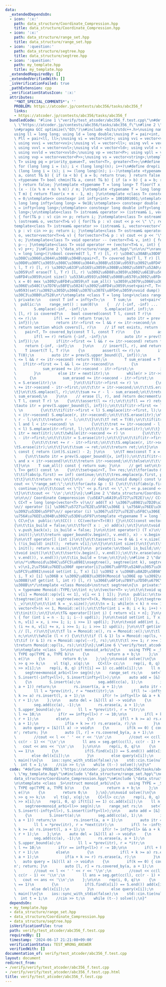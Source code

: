 ```yaml
---
data:
  _extendedDependsOn:
  - icon: ':x:'
    path: data_structure/Coordinate_Compression.hpp
    title: data_structure/Coordinate_Compression.hpp
  - icon: ':x:'
    path: data_structure/range_set.hpp
    title: data_structure/range_set.hpp
  - icon: ':question:'
    path: data_structure/segtree.hpp
    title: data_structure/segtree.hpp
  - icon: ':question:'
    path: my_template.hpp
    title: my_template.hpp
  _extendedRequiredBy: []
  _extendedVerifiedWith: []
  _isVerificationFailed: true
  _pathExtension: cpp
  _verificationStatusIcon: ':x:'
  attributes:
    '*NOT_SPECIAL_COMMENTS*': ''
    PROBLEM: https://atcoder.jp/contests/abc356/tasks/abc356_f
    links:
    - https://atcoder.jp/contests/abc356/tasks/abc356_f
  bundledCode: "#line 1 \"verify/test_atcoder/abc356_f.test.cpp\"\n#define PROBLEM\
    \ \"https://atcoder.jp/contests/abc356/tasks/abc356_f\"\n#line 2 \"my_template.hpp\"\
    \n#pragma GCC optimize(\"O3\")\n#include <bits/stdc++.h>\nusing namespace std;\n\
    using ll = long long; using ld = long double;\nusing P = pair<int, int>; using\
    \ Pll = pair<ll, ll>;\nusing vi = vector<int>; using vvi = vector<vector<int>>;\
    \ using vvvi = vector<vvi>;\nusing vl = vector<ll>; using vvl = vector<vector<ll>>;\
    \ using vvvl = vector<vvl>;\nusing vld = vector<ld>; using vvld = vector<vector<vld>>;\
    \ using vvvld = vector<vvld>;\nusing vp = vector<P>; using vpll = vector<Pll>;\
    \ using vvp = vector<vector<P>>;\nusing vs = vector<string>;\ntemplate <typename\
    \ T> using pq = priority_queue<T, vector<T>, greater<T>>;\n#define rep(i, s, n)\
    \ for (long long i = (s); i < (long long)(n); i++)\n#define drep(i, s, n) for\
    \ (long long i = (s); i >= (long long)(n); i--)\ntemplate <typename T> bool chmax(T&\
    \ a, const T& b) { if (a < b) { a = b; return true; } return false; }\ntemplate\
    \ <typename T> bool chmin(T& a, const T& b) { if (a > b) { a = b; return true;\
    \ } return false; }\ntemplate <typename T = long long> T floor(T x, T m) { return\
    \ (x - ((x % m + m) % m)) / m; }\ntemplate <typename T = long long> T ceil(T x,\
    \ T m) { return floor(x + m - 1, m); }\n\ntemplate <class T> constexpr T infty\
    \ = 0;\ntemplate<> constexpr int infty<int> = 1001001001;\ntemplate<> constexpr\
    \ long long infty<long long> = 9e18;\ntemplate<> constexpr double infty<double>\
    \ = infty<long long>;\ntemplate<> constexpr long double infty<long double> = infty<long\
    \ long>;\n\ntemplate<class T> istream& operator >> (istream& i, vector<T>& v)\
    \ { for(T& p : v) cin >> p; return i; }\ntemplate<class T> ostream& operator <<\
    \ (ostream& o, vector<T>& v) { for(T& p : v) cout << p << \" \"; return o; }\n\
    template<class T> istream& operator >> (istream& i, vector<vector<T>>& v) { for(vector<T>&\
    \ p : v) cin >> p; return i; }\ntemplate<class T> ostream& operator << (ostream&\
    \ o, vector<vector<T>>& v) { for(vector<T>& p : v) cout << p << '\\n'; return\
    \ o; }\ntemplate<class T> void operator -- (vector<T>& v, int) { for(T& p : v)\
    \ p--; }\ntemplate<class T> void operator ++ (vector<T>& v, int) { for(T& p :\
    \ v) p++; }\n#line 2 \"data_structure/range_set.hpp\"\n\n\n/*\nrange_set\nrange_set<T\
    \ = long long>()\nbool covered(T l, T r) [l, r) \u304C\u30AB\u30D0\u30FC\u3055\
    \u308C\u3066\u3044\u308B\u304B\npair<T, T> covered_by(T l, T r) [l, r) \u304C\u30AB\
    \u30D0\u30FC\u3055\u308C\u3066\u3044\u308B\u533A\u9593\u3092\u8FD4\u3059\nT insert(T\
    \ l, T r) [l, r) \u3092\u633F\u5165\u3059\u308B\u3002\u5897\u52A0\u5206\u3092\u8FD4\
    \u3059\nT erase(T l, T r) [l, r) \u3092\u6D88\u3059\u3002\u6E1B\u5C11\u5206\u3092\
    \u8FD4\u3059\nint size() \u533A\u9593\u306E\u500B\u6570\u3092\u8FD4\u3059\nT mex(T\
    \ x = 0) mex \u3092\u8FD4\u3059\nT sum_all() \u3059\u3079\u3066\u306E\u533A\u9593\
    \u306E\u548C(\u7D76\u5BFE\u5024)\u3092\u8FD4\u3059\nset<pair<T, T>> get() \u533A\
    \u9593(set)\u3092\u305D\u306E\u307E\u307E\u8FD4\u3059\nvoid dump() \u30C7\u30D0\
    \u30C3\u30B0\u7528\n*/\ntemplate <class T = long long>\nclass range_set\n{\n \
    \ private:\n    const T inf = infty<T>;\n    T sum;\n    set<pair<T, T>> S;\n\
    \  public:\n    range_set() : sum(0)\n    {   // [-inf, -inf) ... [inf, inf)\n\
    \        S.emplace(-inf, -inf);\n        S.emplace(inf, inf);\n    }\n\n    //\
    \ [l, r) is covered?\n    bool covered(const T l, const T r)\n    {\n        assert(l\
    \ <= r);\n        if(l == r) return true;\n        auto itr = prev(S.upper_bound({l,\
    \ inf}));\n        return itr->first <= l && r <= itr->second;\n    }\n\n    //\
    \ return section which covers[l, r)\n    // if not exists, return [-inf, inf)\n\
    \    pair<T, T> covered_by(const T l, const T r)\n    {\n        assert(l <= r);\n\
    \        if(l == r) return {-inf, -inf};\n        auto itr = prev(S.upper_bound({l,\
    \ inf}));\n        if(itr->first <= l && r <= itr->second) return *itr;\n    \
    \    return {-inf, -inf};\n    }\n\n    // insert[l, r), and return increment\n\
    \    T insert(T l, T r)\n    {\n        assert(l <= r);\n        if(l == r) return\
    \ T(0);\n        auto itr = prev(S.upper_bound({l, inf}));\n        if(itr->first\
    \ <= l && r <= itr->second) return T(0);\n        T sum_erased = T(0);\n     \
    \   if(itr->first <= l && l <= itr->second)\n        {\n            l = itr->first;\n\
    \            sum_erased += itr->second - itr->first;\n            itr = S.erase(itr);\n\
    \        }\n        else itr = next(itr);\n        while(r > itr->second)\n  \
    \      {\n            sum_erased += itr->second - itr->first;\n            itr\
    \ = S.erase(itr);\n        }\n\t\tif(itr->first <= r) \n        {\n\t\t\tsum_erased\
    \ += itr->second - itr->first;\n\t\t\tr = itr->second;\n\t\t\tS.erase(itr);\n\t\
    \t}\n\t\tS.emplace(l, r);\n\t\tsum += r - l - sum_erased;\n\t\treturn r - l -\
    \ sum_erased;\n    }\n\n    // erase [l, r), and return decrement\n\tT erase(const\
    \ T l, const T r) \n    {\n\t\tassert(l <= r);\n\t\tif(l == r) return T(0);\n\t\
    \tauto itr = prev(S.upper_bound({l, inf}));\n\t\tif(itr->first <= l and r <= itr->second)\
    \ \n        {\n\t\t\tif(itr->first < l) S.emplace(itr->first, l);\n\t\t\tif(r\
    \ < itr->second) S.emplace(r, itr->second);\n\t\t\tS.erase(itr);\n\t\t\tsum -=\
    \ r - l;\n\t\t\treturn r - l;\n\t\t}\n\t\tT ret = T(0);\n\t\tif(itr->first <=\
    \ l and l < itr->second) \n        {\n\t\t\tret += itr->second - l;\n\t\t\tif(itr->first\
    \ < l) S.emplace(itr->first, l);\n\t\t\titr = S.erase(itr);\n\t\t} \n        else\
    \ itr = next(itr);\n\t\twhile(itr->second <= r) \n        {\n\t\t\tret += itr->second\
    \ - itr->first;\n\t\t\titr = S.erase(itr);\n\t\t}\n\t\tif(itr->first < r) \n \
    \       {\n\t\t\tret += r - itr->first;\n\t\t\tS.emplace(r, itr->second);\n\t\t\
    \tS.erase(itr);\n\t\t}\n\t\tsum -= ret;\n\t\treturn ret;\n\t}\n\n    int size()\
    \ const { return (int)S.size() - 2; }\n\n    \n\tT mex(const T x = 0) const \n\
    \    {\n\t\tauto itr = prev(S.upper_bound({x, inf}));\n\t\tif(itr->first <= x\
    \ and x < itr->second)\n\t\t\treturn itr->second;\n\t\telse\n\t\t\treturn x;\n\
    \t}\n\n    T sum_all() const { return sum; }\n\n    // get set\n\tset<pair<T,\
    \ T>> get() const \n    {\n\t\tset<pair<T, T>> res;\n\t\tfor(auto &p : S) {\n\t\
    \t\tif(abs(p.first) == inf) continue;\n\t\t\tres.emplace(p.first, p.second);\n\
    \t\t}\n\t\treturn res;\n\t}\n\n    // debug\n\tvoid dump() const \n    {\n\t\t\
    cout << \"range_set:\";\n\t\tfor(auto &p : S) {\n\t\t\tif(abs(p.first) == inf)\
    \ continue;\n\t\t\tcout << \"[\" << p.first << \",\" << p.second << \"),\";\n\t\
    \t}\n\t\tcout << '\\n';\n\t}\n};\n#line 2 \"data_structure/Coordinate_Compression.hpp\"\
    \n\n\n// Coordinate Comporession (\u5EA7\u6A19\u5727\u7E2E)\n// CC<T = long long>(),\
    \ CC<T = long long>(vector<T> v)\n// add(T x) \u3067\u8981\u7D20\u3092\u8FFD\u52A0\
    \n// operator [i] \u3067\u5727\u7E2E\u5F8C\u306E i \u756A\u76EE\u306E\u8981\u7D20\
    \u3092\u53D6\u5F97\n// operator (i) \u3067\u5727\u7E2E\u5F8C\u306E i \u304C\u4F55\
    \u756A\u76EE\u304B\u3092\u53D6\u5F97\ntemplate <typename T = long long>\nclass\
    \ CC\n{\n  public:\n\tCC() : CC(vector<T>(0)) {}\n\tCC(const vector<T>& _v)\n\t\
    {\n\t\tis_build = false;\n\t\tfor(T x : _v) add(x);\n\t}\n\n\tvoid add(T x) {\
    \ v.push_back(x); is_build = false; }\n\n\tint operator() (T x)\n\t{\n\t\tif (!is_build)\
    \ init();\n\t\treturn upper_bound(v.begin(), v.end(), x) - v.begin() - 1;\n\t\
    }\n\n\tT operator[] (int i)\n\t{\n\t\tassert(i >= 0 && i < v.size());\n\t\tif\
    \ (!is_build) init();  return v[i];\n\t}\n\n\tint size()\n\t{\n\t\tif (!is_build)\
    \ init(); return v.size();\n\t}\n\n  private:\n\tbool is_build;\n\tvector<T> v;\n\
    \tvoid init()\n\t{\n\t\tsort(v.begin(), v.end());\n\t\tv.erase(unique(v.begin(),\
    \ v.end()), v.end());\n\t\tis_build = true;\n\t}\n};\n#line 2 \"data_structure/segtree.hpp\"\
    \n\n/*\nMonoid\u304C\u5FC5\u8981\nsegtree(), segtree(int k), segtree(vector<Monoid::TYPE>\
    \ v)\n1,2\u756A\u76EE\u306F operator[i]\u3067\u8FFD\u52A0\u3057\u3066 init()\u304C\
    \u5FC5\u8981\nvoid set(int i, T x) [i] \u3092 x \u306B\u8A2D\u5B9A\nvoid add(int\
    \ i, T x) [i] \u306B x \u3092\u8DB3\u3059(Monoid \u306E op \u3092\u9069\u7528\u3059\
    \u308B)\nT get(int l, int r) [l, r) \u306E\u6F14\u7B97\u7D50\u679C\u3092\u5F97\
    \u308B\n*/\ntemplate <class Monoid>\nstruct segtree\n{\n  private:\n\tusing T\
    \ = typename Monoid::TYPE;\n\tint n;\n\tvector<T> v;\n\t\n\tvoid upd(int i) {\
    \ v[i] = Monoid::op(v[i << 1], v[i << 1 | 1]); }\n\n  public:\n\tsegtree() : segtree(vector<T>(0)){}\n\
    \tsegtree(int k) : segtree(vector<T>(k, Monoid::e())) {}\n\tsegtree(const vector<T>&\
    \ _v)\n\t{\n\t\tint k = _v.size();\n\t\tn = 1; while(n < k) n <<= 1;\n\t\tv =\
    \ vector<T>(n << 1, Monoid::e());\n\t\tfor(int i = 0; i < k; i++) v[i + n] = _v[i];\n\
    \t\tinit();\n\t}\n\n\tT& operator[](int i) { return v[i + n]; }\n\n\tvoid init()\
    \ { for (int i = n - 1; i; i--) upd(i); }\n\n\tvoid set(int i, T x) { for (i +=\
    \ n, v[i] = x, i >>= 1; i; i >>= 1) upd(i); }\n\n\tvoid add(int i, T x) { for\
    \ (i += n, v[i] += x, i >>= 1; i; i >>= 1) upd(i); }\n\n\tT get(int l, int r)\
    \ // [l, r)\n\t{\n\t\tT ls = Monoid::e(), rs = Monoid::e();\n\t\tl += n; r +=\
    \ n;\n\n\t\twhile (l < r) {\n\t\t\tif (l & 1) ls = Monoid::op(ls, v[l++]);\n\t\
    \t\tif (r & 1) rs = Monoid::op(v[--r], rs);\n\t\t\tl >>= 1; r >>= 1;\n\t\t}\n\t\
    \treturn Monoid::op(ls, rs);\n\t}\n};\n#line 6 \"verify/test_atcoder/abc356_f.test.cpp\"\
    \n\ntemplate <class _S>\nstruct monoid_arbi\n{\n    using TYPE = _S;\n    static\
    \ TYPE op(TYPE a, TYPE b)\n    {\n        return a + b;\n    };\n    static TYPE\
    \ e()\n    {\n        return 0;\n    };\n};\n\nvoid solve()\n{\n    ll q, k; cin\
    \ >> q >> k;\n    vl t(q), x(q);\n    CC<ll> cc;\n    rep(i, 0, q) cin >> t[i]\
    \ >> x[i];\n    rep(i, 0, q) if(t[i] == 1) cc.add(x[i]);\n    ll n = cc.size();\n\
    \    segtree<monoid_arbi<ll>> seg(n);\n    range_set rs;\n    set<ll> S;\n   \
    \ S.insert(-infty<ll>), S.insert(infty<ll>);\n\n    auto add = [&](ll a) -> void\n\
    \    {\n        S.insert(a);\n        seg.add(cc(a), 1);\n        if(rs.covered(a,\
    \ a + 1)) return;\n        rs.insert(a, a + 1);\n        auto itr = S.find(a);\n\
    \        ll l = *prev(itr), r = *next(itr);\n        if(l != -infty<ll> && l +\
    \ k >= a) rs.insert(l, a + 1);\n        if(r != infty<ll> && a + k >= r) rs.insert(a,\
    \ r + 1);\n    };\n\n    auto del = [&](ll a) -> void\n    {\n        S.erase(a);\n\
    \        seg.add(cc(a), -1);\n        rs.erase(a, a + 1);\n        auto itr =\
    \ S.upper_bound(a);\n        ll l = *prev(itr), r = *itr;\n        if(l == -infty<ll>)\
    \ l += 10;\n        if(r == infty<ll>) r -= 10;\n\n        if(l + k >= r) rs.insert(l,\
    \ r + 1);\n        else\n        {\n            if(l + k >= a) rs.erase(l + 1,\
    \ a + 1);\n            if(a + k >= r) rs.erase(a, r);\n        }\n    };\n\n \
    \   auto query = [&](ll a) -> void\n    {\n        if(k == 0) { cout << 1 << '\\\
    n'; return; }\n        auto [l, r] = rs.covered_by(a, a + 1);\n        //rs.dump();\n\
    \        //cout << l << ' ' << r << '\\n';\n        //cout << cc(l) << ' ' <<\
    \ cc(r - 1) << '\\n';\n        ll ans = seg.get(cc(l), cc(r - 1) + 1);\n     \
    \   cout << ans << '\\n';\n    };\n\n\n    rep(i, 0, q)\n    {\n        if(t[i]\
    \ == 1)\n        {\n            if(S.find(x[i]) == S.end()) add(x[i]);\n     \
    \       else del(x[i]);\n        }\n        else query(x[i]);\n    }\n}\n\nint\
    \ main()\n{\n    ios::sync_with_stdio(false);\n    std::cin.tie(nullptr);\n  \
    \  int t = 1;\n    //cin >> t;\n    while (t--) solve();\n}\n"
  code: "#define PROBLEM \"https://atcoder.jp/contests/abc356/tasks/abc356_f\"\n#include\
    \ \"my_template.hpp\"\n#include \"data_structure/range_set.hpp\"\n#include \"\
    data_structure/Coordinate_Compression.hpp\"\n#include \"data_structure/segtree.hpp\"\
    \n\ntemplate <class _S>\nstruct monoid_arbi\n{\n    using TYPE = _S;\n    static\
    \ TYPE op(TYPE a, TYPE b)\n    {\n        return a + b;\n    };\n    static TYPE\
    \ e()\n    {\n        return 0;\n    };\n};\n\nvoid solve()\n{\n    ll q, k; cin\
    \ >> q >> k;\n    vl t(q), x(q);\n    CC<ll> cc;\n    rep(i, 0, q) cin >> t[i]\
    \ >> x[i];\n    rep(i, 0, q) if(t[i] == 1) cc.add(x[i]);\n    ll n = cc.size();\n\
    \    segtree<monoid_arbi<ll>> seg(n);\n    range_set rs;\n    set<ll> S;\n   \
    \ S.insert(-infty<ll>), S.insert(infty<ll>);\n\n    auto add = [&](ll a) -> void\n\
    \    {\n        S.insert(a);\n        seg.add(cc(a), 1);\n        if(rs.covered(a,\
    \ a + 1)) return;\n        rs.insert(a, a + 1);\n        auto itr = S.find(a);\n\
    \        ll l = *prev(itr), r = *next(itr);\n        if(l != -infty<ll> && l +\
    \ k >= a) rs.insert(l, a + 1);\n        if(r != infty<ll> && a + k >= r) rs.insert(a,\
    \ r + 1);\n    };\n\n    auto del = [&](ll a) -> void\n    {\n        S.erase(a);\n\
    \        seg.add(cc(a), -1);\n        rs.erase(a, a + 1);\n        auto itr =\
    \ S.upper_bound(a);\n        ll l = *prev(itr), r = *itr;\n        if(l == -infty<ll>)\
    \ l += 10;\n        if(r == infty<ll>) r -= 10;\n\n        if(l + k >= r) rs.insert(l,\
    \ r + 1);\n        else\n        {\n            if(l + k >= a) rs.erase(l + 1,\
    \ a + 1);\n            if(a + k >= r) rs.erase(a, r);\n        }\n    };\n\n \
    \   auto query = [&](ll a) -> void\n    {\n        if(k == 0) { cout << 1 << '\\\
    n'; return; }\n        auto [l, r] = rs.covered_by(a, a + 1);\n        //rs.dump();\n\
    \        //cout << l << ' ' << r << '\\n';\n        //cout << cc(l) << ' ' <<\
    \ cc(r - 1) << '\\n';\n        ll ans = seg.get(cc(l), cc(r - 1) + 1);\n     \
    \   cout << ans << '\\n';\n    };\n\n\n    rep(i, 0, q)\n    {\n        if(t[i]\
    \ == 1)\n        {\n            if(S.find(x[i]) == S.end()) add(x[i]);\n     \
    \       else del(x[i]);\n        }\n        else query(x[i]);\n    }\n}\n\nint\
    \ main()\n{\n    ios::sync_with_stdio(false);\n    std::cin.tie(nullptr);\n  \
    \  int t = 1;\n    //cin >> t;\n    while (t--) solve();\n}"
  dependsOn:
  - my_template.hpp
  - data_structure/range_set.hpp
  - data_structure/Coordinate_Compression.hpp
  - data_structure/segtree.hpp
  isVerificationFile: true
  path: verify/test_atcoder/abc356_f.test.cpp
  requiredBy: []
  timestamp: '2024-06-17 21:21:08+09:00'
  verificationStatus: TEST_WRONG_ANSWER
  verifiedWith: []
documentation_of: verify/test_atcoder/abc356_f.test.cpp
layout: document
redirect_from:
- /verify/verify/test_atcoder/abc356_f.test.cpp
- /verify/verify/test_atcoder/abc356_f.test.cpp.html
title: verify/test_atcoder/abc356_f.test.cpp
---
```

